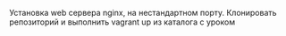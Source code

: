 Установка web сервера nginx, на нестандартном порту.
Клонировать репозиторий и выполнить vagrant up из каталога с уроком